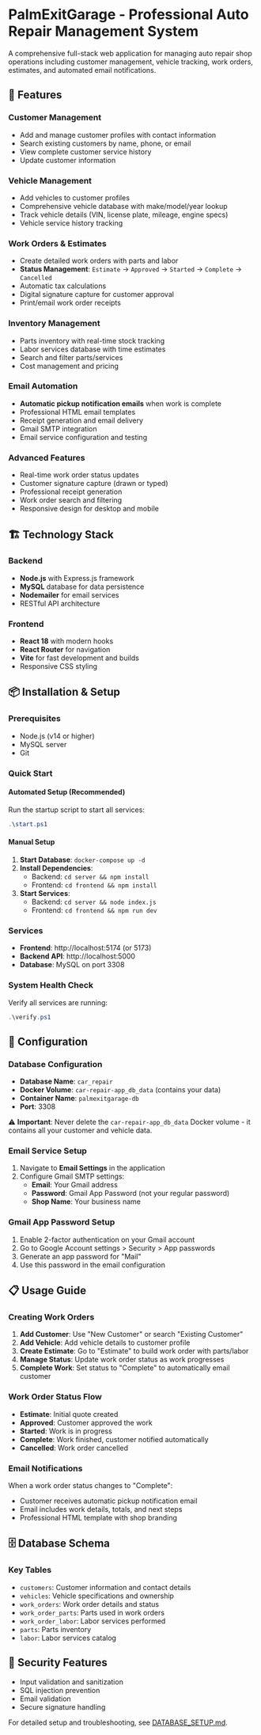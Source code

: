 # PalmExitGarage - Professional Auto Repair Management System

A comprehensive full-stack web application for managing auto repair shop operations including customer management, vehicle tracking, work orders, estimates, and automated email notifications.

## 🚀 Features

### Customer Management
- Add and manage customer profiles with contact information
- Search existing customers by name, phone, or email
- View complete customer service history
- Update customer information

### Vehicle Management  
- Add vehicles to customer profiles
- Comprehensive vehicle database with make/model/year lookup
- Track vehicle details (VIN, license plate, mileage, engine specs)
- Vehicle service history tracking

### Work Orders & Estimates
- Create detailed work orders with parts and labor
- **Status Management**: `Estimate` → `Approved` → `Started` → `Complete` → `Cancelled`
- Automatic tax calculations
- Digital signature capture for customer approval
- Print/email work order receipts

### Inventory Management
- Parts inventory with real-time stock tracking
- Labor services database with time estimates
- Search and filter parts/services
- Cost management and pricing

### Email Automation
- **Automatic pickup notification emails** when work is complete
- Professional HTML email templates
- Receipt generation and email delivery
- Gmail SMTP integration
- Email service configuration and testing

### Advanced Features
- Real-time work order status updates
- Customer signature capture (drawn or typed)
- Professional receipt generation
- Work order search and filtering
- Responsive design for desktop and mobile

## 🏗️ Technology Stack

### Backend
- **Node.js** with Express.js framework
- **MySQL** database for data persistence
- **Nodemailer** for email services
- RESTful API architecture

### Frontend
- **React 18** with modern hooks
- **React Router** for navigation
- **Vite** for fast development and builds
- Responsive CSS styling

## 📦 Installation & Setup

### Prerequisites
- Node.js (v14 or higher)
- MySQL server
- Git

### Quick Start

#### Automated Setup (Recommended)
Run the startup script to start all services:
```powershell
.\start.ps1
```

#### Manual Setup
1. **Start Database**: `docker-compose up -d`
2. **Install Dependencies**: 
   - Backend: `cd server && npm install`
   - Frontend: `cd frontend && npm install`
3. **Start Services**:
   - Backend: `cd server && node index.js`
   - Frontend: `cd frontend && npm run dev`

### Services
- **Frontend**: http://localhost:5174 (or 5173)
- **Backend API**: http://localhost:5000
- **Database**: MySQL on port 3308

### System Health Check
Verify all services are running:
```powershell
.\verify.ps1
```

## 🔧 Configuration

### Database Configuration
- **Database Name**: `car_repair`
- **Docker Volume**: `car-repair-app_db_data` (contains your data)
- **Container Name**: `palmexitgarage-db`
- **Port**: 3308

⚠️ **Important**: Never delete the `car-repair-app_db_data` Docker volume - it contains all your customer and vehicle data.

### Email Service Setup
1. Navigate to **Email Settings** in the application
2. Configure Gmail SMTP settings:
   - **Email**: Your Gmail address
   - **Password**: Gmail App Password (not your regular password)
   - **Shop Name**: Your business name

### Gmail App Password Setup
1. Enable 2-factor authentication on your Gmail account
2. Go to Google Account settings > Security > App passwords
3. Generate an app password for "Mail"
4. Use this password in the email configuration

## 📋 Usage Guide

### Creating Work Orders
1. **Add Customer**: Use "New Customer" or search "Existing Customer"
2. **Add Vehicle**: Add vehicle details to customer profile
3. **Create Estimate**: Go to "Estimate" to build work order with parts/labor
4. **Manage Status**: Update work order status as work progresses
5. **Complete Work**: Set status to "Complete" to automatically email customer

### Work Order Status Flow
- **Estimate**: Initial quote created
- **Approved**: Customer approved the work  
- **Started**: Work is in progress
- **Complete**: Work finished, customer notified automatically
- **Cancelled**: Work order cancelled

### Email Notifications
When a work order status changes to "Complete":
- Customer receives automatic pickup notification email
- Email includes work details, totals, and next steps
- Professional HTML template with shop branding

## 🗄️ Database Schema

### Key Tables
- `customers`: Customer information and contact details
- `vehicles`: Vehicle specifications and ownership
- `work_orders`: Work order details and status
- `work_order_parts`: Parts used in work orders
- `work_order_labor`: Labor services performed
- `parts`: Parts inventory
- `labor`: Labor services catalog

## 🔐 Security Features
- Input validation and sanitization
- SQL injection prevention
- Email validation
- Secure signature handling

For detailed setup and troubleshooting, see [DATABASE_SETUP.md](DATABASE_SETUP.md).
